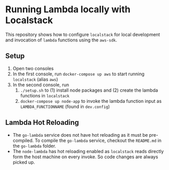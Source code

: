 # Running Lambda locally with Localstack

This repository shows how to configure `localstack` for local development and invocation of `lambda` functions using the `aws-sdk`.

## Setup

1. Open two consoles
1. In the first console, run `docker-compose up aws` to start running `localstack` (alias `aws`)
1. In the second console, run
    1. `./setup.sh` to (1) install node packages and (2) create the lambda functions in `localstack`
    1. `docker-compose up node-app` to invoke the lambda function input as `LAMBDA_FUNCTIONNAME` (found in `dev.config`)

## Lambda Hot Reloading

* The `go-lambda` service does not have hot reloading as it must be pre-compiled. To compile the `go-lambda` service, checkout the `README.md` in the `go-lambda` folder.
* The `node-lambda` has hot reloading enabled as `localstack` reads directly form the host machine on every invoke. So code changes are always picked up.
